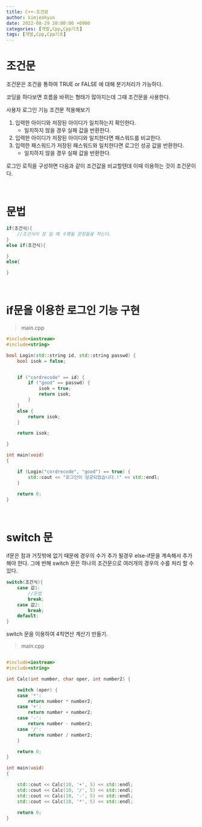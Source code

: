 ```yaml
---
title: C++-조건문
author: kimjeahyun
date: 2022-08-29 20:00:00 +0900
categories: [개발,Cpp,Cpp기초]
tags: [개발,Cpp,Cpp기초]
---
```



# 조건문

조건문은 조건을 통하여 TRUE or FALSE 에 대해 분기처리가 가능하다.

코딩을 하다보면 흐름을 바뀌는 형태가 많아지는데
그때 조건문을 사용한다.

사용자 로그인 기능 조건문 적용해보기
1. 입력한 아이디와 저장된 아이디가 일치하는지 확인한다.
   - 일치하지 않을 경우 실패 값을 반환한다.
2. 입력한 아이디가 저장된 아이디와 일치한다면 패스워드를 비교한다.
3. 입력한 패스워드가 저장된 패스워드와 일치한다면 로그인 성공 값을 반환한다.
   - 일치하지 않을 경우 실패 값을 반환한다.

로그인 로직을 구성하면 다음과 같이 조건값을 비교할텐데 이때 이용하는 것이 조건문이다.

<br>

# 문법

```cpp
if(조건식){
    //조건식이 참 일 떄 수행될 문장들을 적는다.
}
else if(조건식){

}
else{

}
```

<br>

# if문을 이용한 로그인 기능 구현

>main.cpp

```cpp
#include<iostream>
#include<string>

bool Login(std::string id, std::string passwd) {
	bool isok = false;


	if ("cordrecode" == id) {
		if ("good" == passwd) {
			isok = true;
			return isok;
		}
	}
	else {
		return isok;
	}

	return isok;

}

int main(void)
{

	if (Login("cordrecode", "good") == true) {
		std::cout << "로그인이 성공되었습니다.!" << std::endl;
	}
	
	return 0;
}

```

<br>

# switch 문

if문은 참과 거짓밖에 없기 때문에 경우의 수가 추가 될경우 else-if문을 계속해서 추가해야 한다. 그에 반해 switch 문은 하나의 조건문으로 여러개의 경우의 수를 처리 할 수 있다. 


```cpp
switch(조건식){
    case 값1:
        //문법
        break;
    case 값2:
        break;
    default:
}
```

switch 문을 이용하여 4칙연산 계산기 만들기.

>main.cpp

```cpp

#include<iostream>
#include<string>

int Calc(int number, char oper, int number2) {

	switch (oper) {
	case '*':
		return number * number2;
	case '+':
		return number + number2;
	case '-':
		return number - number2;
	case '/':
		return number / number2;
	}

	return 0;
}

int main(void)
{

	std::cout << Calc(10, '+', 5) << std::endl;
	std::cout << Calc(10, '/', 5) << std::endl;
	std::cout << Calc(10, '-', 5) << std::endl;
	std::cout << Calc(10, '*', 5) << std::endl;
	
	return 0;
}

```